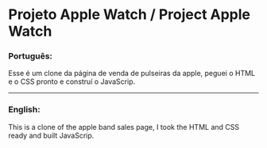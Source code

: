 # Projeto Apple Watch / Project Apple Watch

### Português:

Esse é um clone da página de venda de pulseiras da apple, peguei o HTML e o CSS pronto e construí o JavaScrip.

---

### English:

This is a clone of the apple band sales page, I took the HTML and CSS ready and built JavaScrip.
